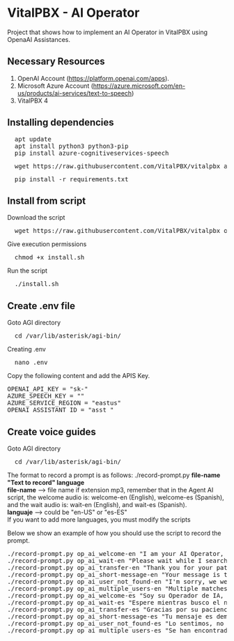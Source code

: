 # VitalPBX - AI Operator
Project that shows how to implement an AI Operator in VitalPBX using OpenaAI Assistances.
## Necessary Resources
1.	OpenAI Account (https://platform.openai.com/apps).
2.	Microsoft Azure Account (https://azure.microsoft.com/en-us/products/ai-services/text-to-speech)
3.	VitalPBX 4

## Installing dependencies
<pre>
  apt update
  apt install python3 python3-pip
  pip install azure-cognitiveservices-speech
</pre>

<pre>
  wget https://raw.githubusercontent.com/VitalPBX/vitalpbx_agent_ai_chatgpt/main/requirements.txt
</pre>

<pre>
  pip install -r requirements.txt
</pre>

## Install from script
Download the script
<pre>
  wget https://raw.githubusercontent.com/VitalPBX/vitalpbx_operator_ai_chatgpt/main/install.sh
</pre>

Give execution permissions
<pre>
  chmod +x install.sh
</pre>

Run the script
<pre>
  ./install.sh
</pre>

## Create .env file
Goto AGI directory
<pre>
  cd /var/lib/asterisk/agi-bin/
</pre>

Creating .env
<pre>
  nano .env
</pre>

Copy the following content and add the APIS Key.
<pre>
OPENAI_API_KEY = "sk-"
AZURE_SPEECH_KEY = ""
AZURE_SERVICE_REGION = "eastus"
OPENAI_ASSISTANT_ID = "asst_"
</pre>

## Create voice guides
Goto AGI directory
<pre>
  cd /var/lib/asterisk/agi-bin/
</pre>

The format to record a prompt is as follows:
./record-prompt.py <strong>file-name "Text to record" language</strong><br>
<strong>file-name</strong> --> file name if extension mp3, remember that in the Agent AI script, the welcome audio is: welcome-en (English), welcome-es (Spanish), and the wait audio is: wait-en (English), and wait-es (Spanish).<br>
<strong>languaje</strong> --> could be "en-US" or "es-ES"<br>
If you want to add more languages, you must modify the scripts<br>

Below we show an example of how you should use the script to record the prompt.
<pre>
./record-prompt.py op_ai_welcome-en "I am your AI Operator, after hearing the tone, could you please tell me the name of the person or the area you wish to communicate with?" "en-US"
./record-prompt.py op_ai_wait-en "Please wait while I search for the extension number." "en-US"
./record-prompt.py op_ai_transfer-en "Thank you for your patience. We are currently transferring your call to the appropriate party. Please hold." "en-US"
./record-prompt.py op_ai_short-message-en "Your message is too short, please try again." "en-US"
./record-prompt.py op_ai_user_not_found-en "I'm sorry, we were unable to find the information you requested. Please try again." "en-US"
./record-prompt.py op_ai_multiple_users-en "Multiple matches have been found, could you be more specific please." "en-US"
./record-prompt.py op_ai_welcome-es "Soy su Operador de IA, despues de escuchar el tono, ¿podría decirme el nombre de la persona o el área con la que desea comunicarse?" "es-ES"
./record-prompt.py op_ai_wait-es "Espere mientras busco el número de extensión." "es-ES"
./record-prompt.py op_ai_transfer-es "Gracias por su paciencia. Actualmente estamos transfiriendo su llamada al interlocutor correspondiente. Por favor espera." "es-ES"
./record-prompt.py op_ai_short-message-es "Tu mensaje es demasiado corto, inténtalo de nuevo." "es-ES"
./record-prompt.py op_ai_user_not_found-es "Lo sentimos, no pudimos encontrar la información que solicitaste. Inténtalo de nuevo." "es-ES"
./record-prompt.py op_ai_multiple_users-es "Se han encontrado varias coincidencias, ¿podría ser más específico, por favor?" "es-ES"
</pre>

